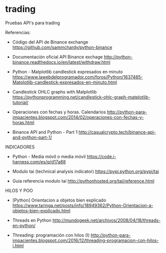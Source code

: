 # trading
Pruebas API's para trading


Referencias:

* Código del API de Binance exchange
	https://github.com/sammchardy/python-binance

* Documentación oficial API Binance exchage
	http://python-binance.readthedocs.io/en/latest/withdraw.html

* Python - Matplotlib candlestick expresados en minuto
	https://www.lawebdelprogramador.com/foros/Python/1637485-Matplotlib-candlestick-expresados-en-minuto.html

* Candlestick OHLC graphs with Matplotlib
	https://pythonprogramming.net/candlestick-ohlc-graph-matplotlib-tutorial/

* Operaciones con fechas y horas. Calendarios
	http://python-para-impacientes.blogspot.com/2014/02/operaciones-con-fechas-y-horas.html

* Binance API and Python - Part 1
	http://casualcrypto.tech/binance-api-and-python-part-1/


INDICADORES

* Python - Media móvil o media móvil
	https://code.i-harness.com/es/q/d17a88
	
* Modulo tai (technical analysis indicator)
    https://pypi.python.org/pypi/tai

* Guia referencia modulo tai
    http://pythonhosted.org/tai/reference.html


HILOS Y POO

* [Python] Orientacion a objetos bien explicado
    https://www.taringa.net/posts/info/18949362/Python-Orientacion-a-objetos-bien-explicado.html

* Threads en Python
    http://mundogeek.net/archivos/2008/04/18/threads-en-python/

* Threading: programación con hilos (I) 
    http://python-para-impacientes.blogspot.com/2016/12/threading-programacion-con-hilos-i.html
